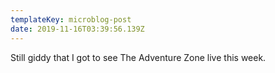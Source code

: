 ```yaml
---
templateKey: microblog-post
date: 2019-11-16T03:39:56.139Z
---
```


Still giddy that I got to see The Adventure Zone live this week.
